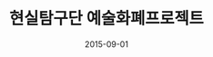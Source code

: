 ---
layout: post
title:  "현실탐구단 예술화폐프로젝트"
date:   2015-09-01
categories: work
sub-cat: collaborative work
bg-color-1:	333
bg-color-2: eee
img:
    - /img/hstgd/exhibition/02.png
    - /img/hstgd/exhibition/05.png
    - /img/hstgd/exhibition/04.png
    - /img/hstgd/exhibition/03.png
    - /img/hstgd/exhibition/01.png
collab: 
    - "기획.300/20, 장소제공.200/20"
txt:
---